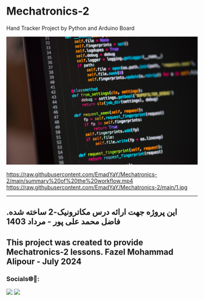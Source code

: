 # Mechatronics-2
Hand Tracker Project by Python and Arduino Board

[![Watch the video](https://raw.githubusercontent.com/EmadYaY/Mechatronics-2/main/1.jpg)](https://raw.githubusercontent.com/EmadYaY/Mechatronics-2/main/summary%20of%20the%20workflow.mp4)


https://raw.githubusercontent.com/EmadYaY/Mechatronics-2/main/summary%20of%20the%20workflow.mp4
https://raw.githubusercontent.com/EmadYaY/Mechatronics-2/main/1.jpg

----

این پروژه جهت ارائه درس مکاترونیک-2 ساخته شده.
فاضل محمد علی پور - مرداد 1403
-

This project was created to provide Mechatronics-2 lessons.
Fazel Mohammad Alipour - July 2024
-

### Socials🌐🔗:
[![](https://img.shields.io/badge/LinkedIn-0077B5?style=for-the-badge\u0026logo=linkedin\u0026logoColor=white)](https://www.linkedin.com/in/fazel-mohammad-ali-pour/) [![](https://img.shields.io/badge/GitHub-100000?style=for-the-badge\u0026logo=github\u0026logoColor=white)](https://github.com/EmadYaY)
